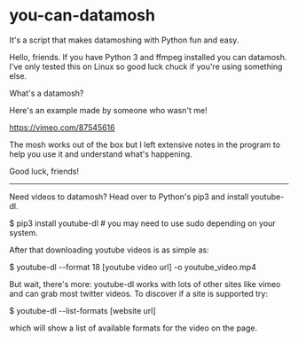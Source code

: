 # you-can-datamosh

It's a script that makes datamoshing with Python fun and easy.

Hello, friends. If you have Python 3 and ffmpeg installed you can datamosh.
I've only tested this on Linux so good luck chuck if you're using something else.

What's a datamosh?

Here's an example made by someone who wasn't me!

https://vimeo.com/87545616

The mosh works out of the box but I left extensive notes in the program to help you use it and understand what's happening.

Good luck, friends!

__________________________________________________________________________________________

Need videos to datamosh? Head over to Python's pip3 and install youtube-dl.

  $ pip3 install youtube-dl     # you may need to use sudo depending on your system.
  
After that downloading youtube videos is as simple as:

  $ youtube-dl --format 18 [youtube video url] -o youtube_video.mp4

But wait, there's more: youtube-dl works with lots of other sites like vimeo and can grab most twitter videos.
To discover if a site is supported try:

  $ youtube-dl --list-formats [website url]
  
which will show a list of available formats for the video on the page.
